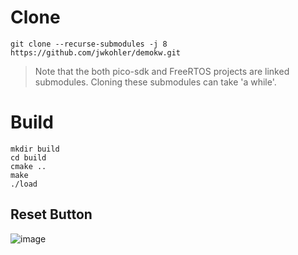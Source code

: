# Clone 

```
git clone --recurse-submodules -j 8 https://github.com/jwkohler/demokw.git
```

> Note that the both pico-sdk and FreeRTOS projects are linked submodules.  Cloning these submodules can take 'a while'.

# Build

```
mkdir build
cd build 
cmake ..
make
./load
```

## Reset Button

![image](https://github.com/user-attachments/assets/a0bee866-f4ba-4728-a5af-2523fc9392bc)
